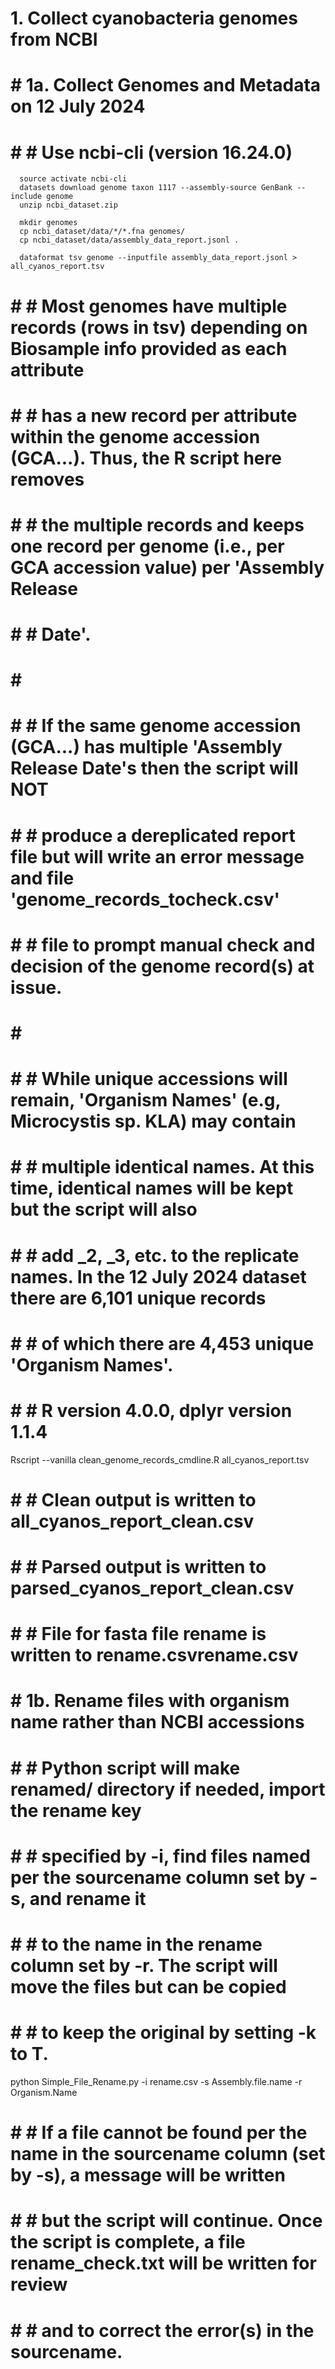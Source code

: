 # 1. Collect cyanobacteria genomes from NCBI

# # 1a. Collect Genomes and Metadata on 12 July 2024
# # # Use ncbi-cli (version 16.24.0)
      source activate ncbi-cli
      datasets download genome taxon 1117 --assembly-source GenBank --include genome
      unzip ncbi_dataset.zip

      mkdir genomes
      cp ncbi_dataset/data/*/*.fna genomes/
      cp ncbi_dataset/data/assembly_data_report.jsonl .

      dataformat tsv genome --inputfile assembly_data_report.jsonl > all_cyanos_report.tsv

# # # Most genomes have multiple records (rows in tsv) depending on Biosample info provided as each attribute
# # # has a new record per attribute within the genome accession (GCA...). Thus, the R script here removes
# # # the multiple records and keeps one record per genome (i.e., per GCA accession value) per 'Assembly Release
# # # Date'.
# # #
# # # If the same genome accession (GCA...) has multiple 'Assembly Release Date's then the script will NOT
# # # produce a dereplicated report file but will write an error message and file 'genome_records_tocheck.csv'
# # # file to prompt manual check and decision of the genome record(s) at issue.
# # #
# # # While unique accessions will remain, 'Organism Names' (e.g, Microcystis sp. KLA) may contain
# # # multiple identical names. At this time, identical names will be kept but the script will also
# # # add _2, _3, etc. to the replicate names. In the 12 July 2024 dataset there are 6,101 unique records
# # # of which there are 4,453 unique 'Organism Names'.

# # # R version 4.0.0, dplyr version 1.1.4
Rscript --vanilla clean_genome_records_cmdline.R all_cyanos_report.tsv

# # # Clean output is written to all_cyanos_report_clean.csv
# # # Parsed output is written to parsed_cyanos_report_clean.csv
# # # File for fasta file rename is written to rename.csvrename.csv


# # 1b. Rename files with organism name rather than NCBI accessions

# # # Python script will make renamed/ directory if needed, import the rename key
# # # specified by -i, find files named per the sourcename column set by -s, and rename it
# # # to the name in the rename column set by -r. The script will move the files but can be copied
# # # to keep the original by setting -k to T.

python Simple_File_Rename.py -i rename.csv -s Assembly.file.name -r Organism.Name

# # # If a file cannot be found per the name in the sourcename column (set by -s), a message will be written
# # # but the script will continue. Once the script is complete, a file rename_check.txt will be written for review
# # # and to correct the error(s) in the sourcename. 
